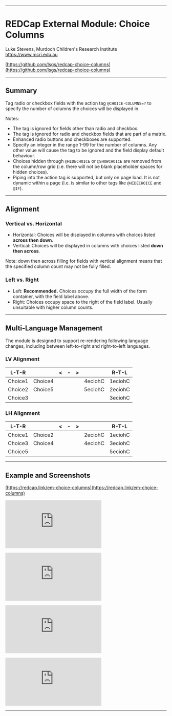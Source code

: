 ********************************************************************************
# REDCap External Module: Choice Columns

Luke Stevens, Murdoch Children's Research Institute https://www.mcri.edu.au

[https://github.com/lsgs/redcap-choice-columns](https://github.com/lsgs/redcap-choice-columns)
********************************************************************************
## Summary

Tag radio or checkbox fields with the action tag `@CHOICE-COLUMNS=?` to specify the number of columns the choices will be displayed in.

Notes:
* The tag is ignored for fields other than radio and checkbox.
* The tag is ignored for radio and checkbox fields that are part of a matrix.
* Enhanced radio buttons and checkboxes are supported.
* Specify an integer in the range 1-99 for the number of columns. Any other value will cause the tag to be ignored and the field display default behaviour.
* Choices hidden through `@HIDECHOICE` or `@SHOWCHOICE` are removed from the column/row grid (i.e. there will not be blank placeholder spaces for hidden choices).
* Piping into the action tag *is* supported, but only on page load. It is not dynamic within a page (i.e. is similar to other tags like `@HIDECHOICE` and `@IF`).

********************************************************************************
## Alignment
### Vertical vs. Horizontal
* Horizontal: Choices will be displayed in columns with choices listed **across then down**.
* Vertical: Choices will be displayed in columns with choices listed **down then across**.

Note: down then across filling for fields with vertical alignment means that the specified column count may not be fully filled.

### Left vs. Right
* Left: **Recommended.** Choices occupy the full width of the form container, with the field label above. 
* Right: Choices occupy space to the right of the field label. Usually unsuitable with higher column counts.

********************************************************************************
## Multi-Language Management
The module is designed to support re-rendering following language changes, including between left-to-right and right-to-left languages.

### LV Alignment
| L-T-R   |         |<|-|>|         |    R-T-L|
|---------|---------|-|-|-|---------|---------|
| Choice1 | Choice4 | | | | 4eciohC | 1eciohC |
| Choice2 | Choice5 | | | | 5eciohC | 2eciohC |
| Choice3 |         | | | |         | 3eciohC |

### LH Alignment
| L-T-R   |         |<|-|>|         |    R-T-L|
|---------|---------|-|-|-|---------|---------|
| Choice1 | Choice2 | | | | 2eciohC | 1eciohC |
| Choice3 | Choice4 | | | | 4eciohC | 3eciohC |
| Choice5 |         | | | |         | 5eciohC |

********************************************************************************
## Example and Screenshots
[https://redcap.link/em-choice-columns](https://redcap.link/em-choice-columns)

[![example0](https://redcap.mcri.edu.au/surveys/index.php?__file=UML4tP3DFSNiJMVVZtvTs4tLgwWShdUXCpf6cQg9TXmamoKruUcULNrDgWtAd3rLwbyak6yTP9XuE7UsgXwIpWje329F6524Jox4&__passthru=DataEntry%2Fimage_view.php&doc_id_hash=4307d542e5880069740a87abb8590ad22444b062&id=1785490)](https://redcap.mcri.edu.au/surveys/index.php?__file=UML4tP3DFSNiJMVVZtvTs4tLgwWShdUXCpf6cQg9TXmamoKruUcULNrDgWtAd3rLwbyak6yTP9XuE7UsgXwIpWje329F6524Jox4&__passthru=DataEntry%2Fimage_view.php&doc_id_hash=4307d542e5880069740a87abb8590ad22444b062&id=1785490)

[![example1](https://redcap.mcri.edu.au/surveys/index.php?__file=PFUvZLFhXBtxrveL7hLGQVKTtY7U6KnVPKfKiDJXFEfBJLwFxFDpWio6iJhjgEIj77N9Q9LA44txwGdD7P546GPhjkyB2yev3TMy&__passthru=DataEntry%2Fimage_view.php&doc_id_hash=e62d420d182644d2723d00d369b919fe6df04ce2&id=1785491)](https://redcap.mcri.edu.au/surveys/index.php?__file=PFUvZLFhXBtxrveL7hLGQVKTtY7U6KnVPKfKiDJXFEfBJLwFxFDpWio6iJhjgEIj77N9Q9LA44txwGdD7P546GPhjkyB2yev3TMy&__passthru=DataEntry%2Fimage_view.php&doc_id_hash=e62d420d182644d2723d00d369b919fe6df04ce2&id=1785491)

[![example2](https://redcap.mcri.edu.au/surveys/index.php?__file=IPN2oZe3s4SpAeHD7iZ8B2gHXowHuwaLRPVUDKePVvs3zyd9M3oJqPjuihwt4vnSQbyw5quGNobd2i3PE4bgYT9IchE5ABrzCWgt&__passthru=DataEntry%2Fimage_view.php&doc_id_hash=060cde0a2b13c9e82fcd1b0e4e4bb9750be22dd9&id=1785483)](https://redcap.mcri.edu.au/surveys/index.php?__file=IPN2oZe3s4SpAeHD7iZ8B2gHXowHuwaLRPVUDKePVvs3zyd9M3oJqPjuihwt4vnSQbyw5quGNobd2i3PE4bgYT9IchE5ABrzCWgt&__passthru=DataEntry%2Fimage_view.php&doc_id_hash=060cde0a2b13c9e82fcd1b0e4e4bb9750be22dd9&id=1785483)

[![example3](https://redcap.mcri.edu.au/surveys/index.php?__file=sLkmoTUzvhz7UTyExCAiSGGbR2SpdjjUze8kp3rwiGfUtJMt8iG87UwJDqjcaCzVE9I7RcyYvQ9HtiUTogkJAUteMnu9iCozPEdd&__passthru=DataEntry%2Fimage_view.php&doc_id_hash=5a3f9e1e51c18cb119e771f18669a23f14697024&id=1785484)](https://redcap.mcri.edu.au/surveys/index.php?__file=sLkmoTUzvhz7UTyExCAiSGGbR2SpdjjUze8kp3rwiGfUtJMt8iG87UwJDqjcaCzVE9I7RcyYvQ9HtiUTogkJAUteMnu9iCozPEdd&__passthru=DataEntry%2Fimage_view.php&doc_id_hash=5a3f9e1e51c18cb119e771f18669a23f14697024&id=1785484)

********************************************************************************
